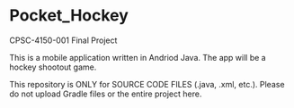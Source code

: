 # Pocket_Hockey
CPSC-4150-001 Final Project

This is a mobile application written in Andriod Java. The app will be a hockey shootout game.

This repository is ONLY for SOURCE CODE FILES (.java, .xml, etc.). Please do not upload Gradle files or the entire project here.

